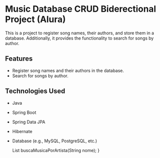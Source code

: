 # Music Database CRUD Biderectional Project (Alura)

This is a project to register song names, their authors, and store them in a database. Additionally, it provides the functionality to search for songs by author.

## Features

- Register song names and their authors in the database.
- Search for songs by author.

## Technologies Used

- Java
- Spring Boot
- Spring Data JPA
- Hibernate
- Database (e.g., MySQL, PostgreSQL, etc.)



    List<Musica> buscaMusicaPorArtista(String nome);
}
